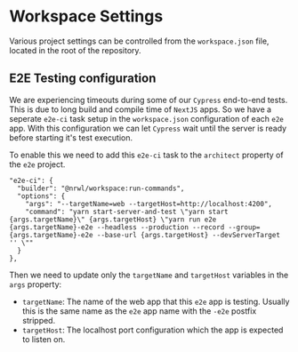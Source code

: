 # Workspace Settings

Various project settings can be controlled from the `workspace.json` file,
located in the root of the repository.

## E2E Testing configuration

We are experiencing timeouts during some of our `Cypress` end-to-end tests.
This is due to long build and compile time of `NextJS` apps. So we have a
seperate `e2e-ci` task setup in the `workspace.json` configuration of each
`e2e` app. With this configuration we can let `Cypress` wait until the server
is ready before starting it's test execution.

To enable this we need to add this `e2e-ci` task to the `architect` property
of the `e2e` project.

```
"e2e-ci": {
  "builder": "@nrwl/workspace:run-commands",
  "options": {
    "args": "--targetName=web --targetHost=http://localhost:4200",
    "command": "yarn start-server-and-test \"yarn start {args.targetName}\" {args.targetHost} \"yarn run e2e {args.targetName}-e2e --headless --production --record --group={args.targetName}-e2e --base-url {args.targetHost} --devServerTarget '' \""
  }
},
```

Then we need to update only the `targetName` and `targetHost` variables in the `args` property:

- `targetName`: The name of the web app that this `e2e` app is testing. Usually this is the
  same name as the `e2e` app name with the `-e2e` postfix stripped.
- `targetHost`: The localhost port configuration which the app is expected to listen on.
